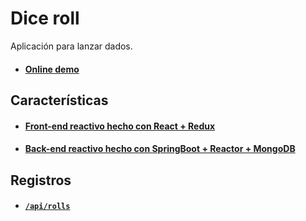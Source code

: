 # Dice roll
Aplicación para lanzar dados.

- #### [Online demo](https://v3rser.github.io/dice-roll/)

## Características
- #### [Front-end reactivo hecho con React + Redux](https://github.com/V3RSER/dice-roll)
- #### [Back-end reactivo hecho con SpringBoot + Reactor + MongoDB](https://github.com/V3RSER/api-mongo-reactor-spring-roller)

## Registros
- #### [`/api/rolls`](https://api-roll-dice.herokuapp.com/api/rolls) 
